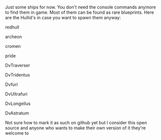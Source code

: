 Just some ships for now. You don't need the console commands anymore to find them in game. Most of them can be found as rare blueprints. Here are the Hullid's in case you want to spawn them anyway: 

redhull

archeon

cromen

pride

DvTraverser

DvTridentus

Dvfuri

DvUltrafuri

DvLongellus

DvAstratum


Not sure how to mark it as such on github yet but I consider this open source and anyone who wants to make their own version of it they're welcome to
